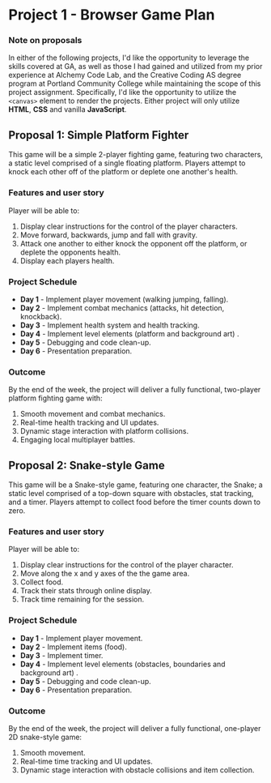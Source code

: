 # Project 1 - Browser Game Plan

### Note on proposals
In either of the following projects, I'd like the opportunity to leverage the skills covered at GA, as well as those I had gained and utilized from my prior experience at Alchemy Code Lab, and the Creative Coding AS degree program at Portland Community College while maintaining the scope of this project assignment. Specifically, I'd like the opportunity to utilize the `<canvas>` element to render the projects. Either project will only utilize **HTML**, **CSS** and vanilla **JavaScript**.


## Proposal 1: Simple Platform Fighter

This game will be a simple 2-player fighting game, featuring two characters, a static level comprised of a single floating platform. Players attempt to knock each other off of the platform or deplete one another's health.

### Features and user story

Player will be able to:

1. Display clear instructions for the control of the player characters.
1. Move forward, backwards, jump and fall with gravity.
1. Attack one another to either knock the opponent off the platform, or deplete the opponents health.
1. Display each players health.

### Project Schedule

* **Day 1** - Implement player movement (walking jumping, falling).
* **Day 2** - Implement combat mechanics (attacks, hit detection, knockback).
* **Day 3** - Implement health system and health tracking.
* **Day 4** - Implement level elements (platform and background art) .
* **Day 5** - Debugging and  code clean-up.
* **Day 6** - Presentation preparation.

### Outcome

By the end of the week, the project will deliver a fully functional, two-player platform fighting game with:

1. Smooth movement and combat mechanics.
1. Real-time health tracking and UI updates.
1. Dynamic stage interaction with platform collisions.
1. Engaging local multiplayer battles.

## Proposal 2: Snake-style Game

This game will be a Snake-style game, featuring one character, the Snake; a static level comprised of a top-down square with obstacles, stat tracking, and a timer. Players attempt to collect food before the timer counts down to zero.

### Features and user story

Player will be able to:

1. Display clear instructions for the control of the player character.
1. Move along the x and y axes of the the game area.
1. Collect food.
1. Track their stats through online display.
1. Track time remaining for the session.

### Project Schedule

* **Day 1** - Implement player movement.
* **Day 2** - Implement items (food).
* **Day 3** - Implement timer.
* **Day 4** - Implement level elements (obstacles, boundaries and background art) .
* **Day 5** - Debugging and  code clean-up.
* **Day 6** - Presentation preparation.

### Outcome

By the end of the week, the project will deliver a fully functional, one-player 2D snake-style game:

1. Smooth movement.
1. Real-time time tracking and UI updates.
1. Dynamic stage interaction with obstacle collisions and item collection.